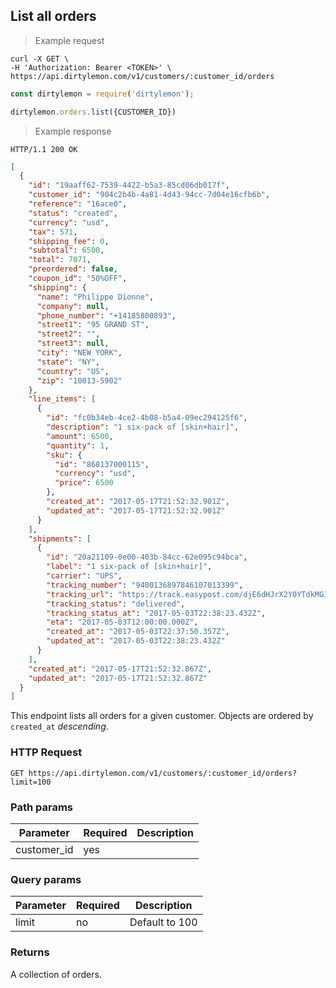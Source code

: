 ## List all orders

> Example request

```shell
curl -X GET \
-H 'Authorization: Bearer <TOKEN>' \
https://api.dirtylemon.com/v1/customers/:customer_id/orders
```

```javascript
const dirtylemon = require('dirtylemon');

dirtylemon.orders.list({CUSTOMER_ID})
```

> Example response

```http
HTTP/1.1 200 OK
```

```json
[
  {
    "id": "19aaff62-7539-4422-b5a3-85cd06db017f",
    "customer_id": "904c2b4b-4a81-4d43-94cc-7d04e16cfb6b",
    "reference": "16ace0",
    "status": "created",
    "currency": "usd",
    "tax": 571,
    "shipping_fee": 0,
    "subtotal": 6500,
    "total": 7071,
    "preordered": false,
    "coupon_id": "50%OFF",
    "shipping": {
      "name": "Philippe Dionne",
      "company": null,
      "phone_number": "+14185800893",
      "street1": "95 GRAND ST",
      "street2": "",
      "street3": null,
      "city": "NEW YORK",
      "state": "NY",
      "country": "US",
      "zip": "10013-5902"
    },
    "line_items": [
      {
        "id": "fc0b34eb-4ce2-4b08-b5a4-09ec294125f6",
        "description": "1 six-pack of [skin+hair]",
        "amount": 6500,
        "quantity": 1,
        "sku": {
          "id": "868137000115",
          "currency": "usd",
          "price": 6500
        },
        "created_at": "2017-05-17T21:52:32.901Z",
        "updated_at": "2017-05-17T21:52:32.901Z"
      }
    ],
    "shipments": [
      {
        "id": "20a21109-0e00-403b-84cc-62e095c94bca",
        "label": "1 six-pack of [skin+hair]",
        "carrier": "UPS",
        "tracking_number": "9400136897846107013399",
        "tracking_url": "https://track.easypost.com/djE6dHJrX2Y0YTdkMGI1NmJlNDQ1MzdhMjMzN2M2ODlmMGM2OTdm",
        "tracking_status": "delivered",
        "tracking_status_at": "2017-05-03T22:38:23.432Z",
        "eta": "2017-05-03T12:00:00.000Z",
        "created_at": "2017-05-03T22:37:50.357Z",
        "updated_at": "2017-05-03T22:38:23.432Z"
      }
    ],
    "created_at": "2017-05-17T21:52:32.867Z",
    "updated_at": "2017-05-17T21:52:32.867Z"
  }
]
```

This endpoint lists all orders for a given customer. Objects are ordered by `created_at` *descending*.

### HTTP Request

`GET https://api.dirtylemon.com/v1/customers/:customer_id/orders?limit=100`

### Path params

| Parameter | Required | Description |
| --------- | -------- | ------------|
| customer_id | yes |  |

### Query params

| Parameter | Required | Description |
| --------- | -------- | ------------|
| limit | no | Default to 100 |


### Returns

A collection of orders.
